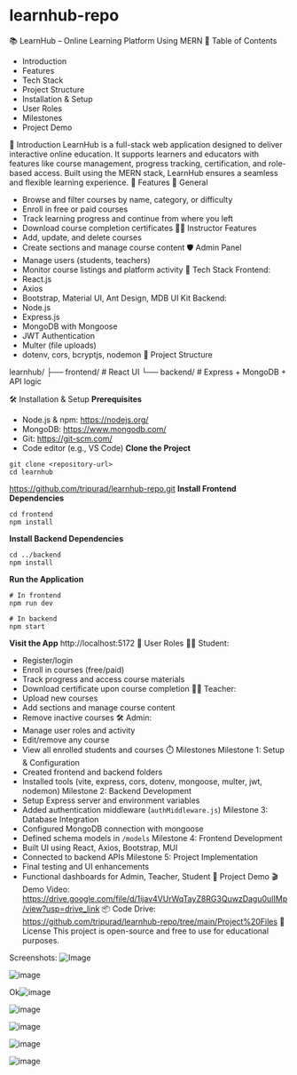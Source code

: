 # learnhub-repo
📚 LearnHub – Online Learning Platform Using MERN
📌 Table of Contents

- Introduction
- Features
- Tech Stack
- Project Structure
- Installation & Setup
- User Roles
- Milestones
- Project Demo

🧩 Introduction
LearnHub is a full-stack web application designed to deliver interactive online education. It supports learners and educators with features like course management, progress tracking, certification, and role-based access. Built using the MERN stack, LearnHub ensures a seamless and flexible learning experience.
🔑 Features
🎯 General
- Browse and filter courses by name, category, or difficulty
- Enroll in free or paid courses
- Track learning progress and continue from where you left
- Download course completion certificates
👩‍🏫 Instructor Features
- Add, update, and delete courses
- Create sections and manage course content
🛡️ Admin Panel
- Manage users (students, teachers)
- Monitor course listings and platform activity
🧱 Tech Stack
Frontend:
- React.js
- Axios
- Bootstrap, Material UI, Ant Design, MDB UI Kit
Backend:
- Node.js
- Express.js
- MongoDB with Mongoose
- JWT Authentication
- Multer (file uploads)
- dotenv, cors, bcryptjs, nodemon
📂 Project Structure

learnhub/
├── frontend/        # React UI
└── backend/         # Express + MongoDB + API logic

🛠️ Installation & Setup
**Prerequisites**
- Node.js & npm: https://nodejs.org/
- MongoDB: https://www.mongodb.com/
- Git: https://git-scm.com/
- Code editor (e.g., VS Code)
**Clone the Project**
```    
git clone <repository-url>
cd learnhub
```
https://github.com/tripurad/learnhub-repo.git
**Install Frontend Dependencies**
```
cd frontend
npm install
```
**Install Backend Dependencies**
```
cd ../backend
npm install
```
**Run the Application**
```
# In frontend
npm run dev

# In backend
npm start
```
**Visit the App**
http://localhost:5172
🔐 User Roles
👨‍🎓 Student:
- Register/login
- Enroll in courses (free/paid)
- Track progress and access course materials
- Download certificate upon course completion
👩‍🏫 Teacher:
- Upload new courses
- Add sections and manage course content
- Remove inactive courses
🛠 Admin:
- Manage user roles and activity
- Edit/remove any course
- View all enrolled students and courses
⏱️ Milestones
Milestone 1: Setup & Configuration
- Created frontend and backend folders
- Installed tools (vite, express, cors, dotenv, mongoose, multer, jwt, nodemon)
Milestone 2: Backend Development
- Setup Express server and environment variables
- Added authentication middleware (`authMiddleware.js`)
Milestone 3: Database Integration
- Configured MongoDB connection with mongoose
- Defined schema models in `/models`
Milestone 4: Frontend Development
- Built UI using React, Axios, Bootstrap, MUI
- Connected to backend APIs
Milestone 5: Project Implementation
- Final testing and UI enhancements
- Functional dashboards for Admin, Teacher, Student
🚀 Project Demo
🎬 Demo Video: https://drive.google.com/file/d/1ijav4VUrWqTayZ8RG3QuwzDagu0uIIMp/view?usp=drive_link
📦 Code Drive: https://github.com/tripurad/learnhub-repo/tree/main/Project%20Files
📝 License
This project is open-source and free to use for educational purposes.

Screenshots:
![Image](https://github.com/user-attachments/assets/ae89aa80-2ea7-4dbc-9b8b-5bb56d679fd9)


![image](https://github.com/user-attachments/assets/9e3e0531-2a40-4ce7-830c-7bebf6238ae2)


Ok![image](https://github.com/user-attachments/assets/3b9e5499-28b2-4d81-91ea-6ffedae638ec)


![image](https://github.com/user-attachments/assets/ce75c583-a888-4c43-b25e-6af3d3c6ca56)


![image](https://github.com/user-attachments/assets/9eb2b9c0-00a9-47ea-9686-0c9b5128ee50)


![image](https://github.com/user-attachments/assets/d45563ce-c0d0-4065-bffc-82aec1deb1b3)


![image](https://github.com/user-attachments/assets/c3d0126b-9762-4c72-a891-9f30fb0c8390)

